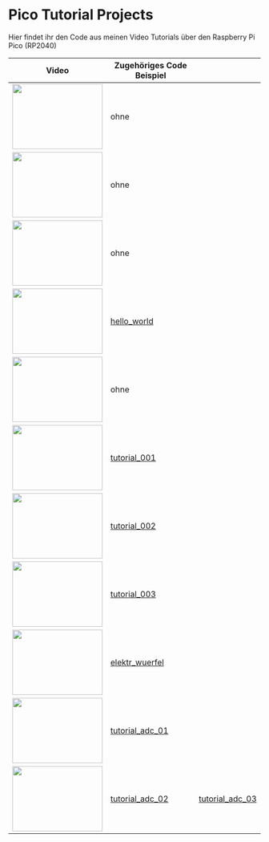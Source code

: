 # Pico Tutorial Projects
Hier findet ihr den Code aus meinen Video Tutorials über den Raspberry Pi Pico (RP2040)

|Video|Zugehöriges Code Beispiel||
|---|---|---|
|[<img src="https://img.youtube.com/vi/Krq4fd8M79U/0.jpg" width="180" height="130">](https://www.youtube.com/watch?v=Krq4fd8M79U)|ohne||
|[<img src="https://img.youtube.com/vi/Cyo-i7R9KsM/0.jpg" width="180" height="130">](https://www.youtube.com/watch?v=Cyo-i7R9KsM)|ohne||
|[<img src="https://img.youtube.com/vi/H9BZLkpwuV4/0.jpg" width="180" height="130">](https://www.youtube.com/watch?v=H9BZLkpwuV4)|ohne||
|[<img src="https://img.youtube.com/vi/vvof0Rir8rY/0.jpg" width="180" height="130">](https://www.youtube.com/watch?v=vvof0Rir8rY)|[hello_world](https://github.com/ThKattanek/pico_tutorial_projects/tree/master/hello_world)||
|[<img src="https://img.youtube.com/vi/II6CcU18kTY/0.jpg" width="180" height="130">](https://www.youtube.com/watch?v=II6CcU18kTY)|ohne||
|[<img src="https://img.youtube.com/vi/41-aYeslmRs/0.jpg" width="180" height="130">](https://www.youtube.com/watch?v=41-aYeslmRs)|[tutorial_001](https://github.com/ThKattanek/pico_tutorial_projects/tree/master/tutorial_001)||
|[<img src="https://img.youtube.com/vi/X0U3dknkM2Y/0.jpg" width="180" height="130">](https://www.youtube.com/watch?v=X0U3dknkM2Y)|[tutorial_002](https://github.com/ThKattanek/pico_tutorial_projects/tree/master/tutorial_002)||
|[<img src="https://img.youtube.com/vi/PGsPR20CZrg/0.jpg" width="180" height="130">](https://www.youtube.com/watch?v=PGsPR20CZrg)|[tutorial_003](https://github.com/ThKattanek/pico_tutorial_projects/tree/master/tutorial_003)||
|[<img src="https://img.youtube.com/vi/vO8VbDQptYc/0.jpg" width="180" height="130">](https://www.youtube.com/watch?v=vO8VbDQptYc)|[elektr_wuerfel](https://github.com/ThKattanek/pico_tutorial_projects/tree/master/elektr_wuerfel)||
|[<img src="https://img.youtube.com/vi/ocW18kUqIzg/0.jpg" width="180" height="130">](https://www.youtube.com/watch?v=ocW18kUqIzg)|[tutorial_adc_01](https://github.com/ThKattanek/pico_tutorial_projects/tree/master/tutorial_adc_01)||
|[<img src="https://img.youtube.com/vi/5TdfFnzKvAc/0.jpg" width="180" height="130">](https://www.youtube.com/watch?v=5TdfFnzKvAc)|[tutorial_adc_02](https://github.com/ThKattanek/pico_tutorial_projects/tree/master/tutorial_adc_02)|[tutorial_adc_03](https://github.com/ThKattanek/pico_tutorial_projects/tree/master/tutorial_adc_03)|
